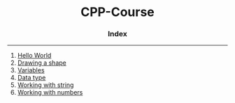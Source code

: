 <h1 align="center">CPP-Course</h1>
<h3 align="center"> Index</h3>
<hr>

1. [Hello World](HelloWorld.cpp)
2. [Drawing a shape](DrawingShape.cpp)
3. [Variables](Variables.cpp)
4. [Data type](DataType.cpp)
5. [Working with string](WorkingWithString.cpp)
6. [Working with numbers](WorkingWithNumbers.cpp)